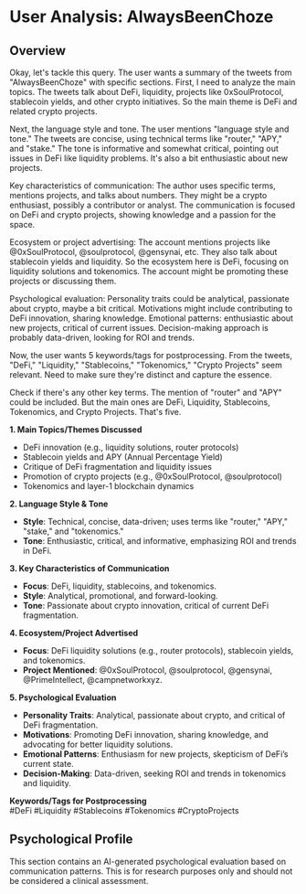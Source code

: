 # User Analysis: AlwaysBeenChoze

## Overview

<think>
Okay, let's tackle this query. The user wants a summary of the tweets from "AlwaysBeenChoze" with specific sections. First, I need to analyze the main topics. The tweets talk about DeFi, liquidity, projects like 0xSoulProtocol, stablecoin yields, and other crypto initiatives. So the main theme is DeFi and related crypto projects.

Next, the language style and tone. The user mentions "language style and tone." The tweets are concise, using technical terms like "router," "APY," and "stake." The tone is informative and somewhat critical, pointing out issues in DeFi like liquidity problems. It's also a bit enthusiastic about new projects.

Key characteristics of communication: The author uses specific terms, mentions projects, and talks about numbers. They might be a crypto enthusiast, possibly a contributor or analyst. The communication is focused on DeFi and crypto projects, showing knowledge and a passion for the space.

Ecosystem or project advertising: The account mentions projects like @0xSoulProtocol, @soulprotocol, @gensynai, etc. They also talk about stablecoin yields and liquidity. So the ecosystem here is DeFi, focusing on liquidity solutions and tokenomics. The account might be promoting these projects or discussing them.

Psychological evaluation: Personality traits could be analytical, passionate about crypto, maybe a bit critical. Motivations might include contributing to DeFi innovation, sharing knowledge. Emotional patterns: enthusiastic about new projects, critical of current issues. Decision-making approach is probably data-driven, looking for ROI and trends.

Now, the user wants 5 keywords/tags for postprocessing. From the tweets, "DeFi," "Liquidity," "Stablecoins," "Tokenomics," "Crypto Projects" seem relevant. Need to make sure they're distinct and capture the essence.

Check if there's any other key terms. The mention of "router" and "APY" could be included. But the main ones are DeFi, Liquidity, Stablecoins, Tokenomics, and Crypto Projects. That's five.
</think>

**1. Main Topics/Themes Discussed**  
- DeFi innovation (e.g., liquidity solutions, router protocols)  
- Stablecoin yields and APY (Annual Percentage Yield)  
- Critique of DeFi fragmentation and liquidity issues  
- Promotion of crypto projects (e.g., @0xSoulProtocol, @soulprotocol)  
- Tokenomics and layer-1 blockchain dynamics  

**2. Language Style & Tone**  
- **Style**: Technical, concise, data-driven; uses terms like "router," "APY," "stake," and "tokenomics."  
- **Tone**: Enthusiastic, critical, and informative, emphasizing ROI and trends in DeFi.  

**3. Key Characteristics of Communication**  
- **Focus**: DeFi, liquidity, stablecoins, and tokenomics.  
- **Style**: Analytical, promotional, and forward-looking.  
- **Tone**: Passionate about crypto innovation, critical of current DeFi fragmentation.  

**4. Ecosystem/Project Advertised**  
- **Focus**: DeFi liquidity solutions (e.g., router protocols), stablecoin yields, and tokenomics.  
- **Project Mentioned**: @0xSoulProtocol, @soulprotocol, @gensynai, @PrimeIntellect, @campnetworkxyz.  

**5. Psychological Evaluation**  
- **Personality Traits**: Analytical, passionate about crypto, and critical of DeFi fragmentation.  
- **Motivations**: Promoting DeFi innovation, sharing knowledge, and advocating for better liquidity solutions.  
- **Emotional Patterns**: Enthusiasm for new projects, skepticism of DeFi’s current state.  
- **Decision-Making**: Data-driven, seeking ROI and trends in tokenomics and liquidity.  

**Keywords/Tags for Postprocessing**  
#DeFi #Liquidity #Stablecoins #Tokenomics #CryptoProjects

## Psychological Profile

This section contains an AI-generated psychological evaluation based on communication patterns. This is for research purposes only and should not be considered a clinical assessment.